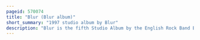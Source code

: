 ```yaml
---
pageid: 570074
title: "Blur (Blur album)"
short_summary: "1997 studio album by Blur"
description: "Blur is the fifth Studio Album by the English Rock Band Blur, released on 10 February 1997 by Food Records. Blur had previously been broadly critical of american popular Culture and their previous Albums had become associated with the Britpop Movement, particularly Parklife, which had helped them become one of Britain's leading Pop Acts. After their previous Album, the Great Escape, the Band faced Media Backlash and Relationships between the Members became strained."
---
```


